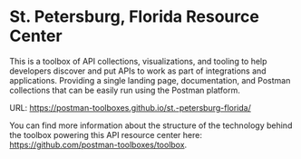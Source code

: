 # St. Petersburg, Florida Resource Center
This is a toolbox of API collections, visualizations, and tooling to help developers discover and put APIs to work as part of integrations and applications. Providing a single landing page, documentation, and Postman collections that can be easily run using the Postman platform.

URL: https://postman-toolboxes.github.io/st.-petersburg-florida/

You can find more information about the structure of the technology behind the toolbox powering this API resource center here: https://github.com/postman-toolboxes/toolbox.
